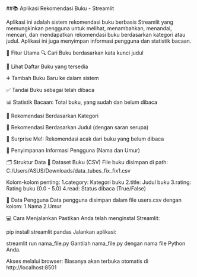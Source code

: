 ##📚 Aplikasi Rekomendasi Buku - Streamlit

Aplikasi ini adalah sistem rekomendasi buku berbasis Streamlit yang memungkinkan pengguna untuk melihat, menambahkan, menandai, mencari, dan mendapatkan rekomendasi buku berdasarkan kategori atau judul. Aplikasi ini juga menyimpan informasi pengguna dan statistik bacaan.

🚀 Fitur Utama
🔍 Cari Buku berdasarkan kata kunci judul

📖 Lihat Daftar Buku yang tersedia

➕ Tambah Buku Baru ke dalam sistem

✅ Tandai Buku sebagai telah dibaca

📊 Statistik Bacaan: Total buku, yang sudah dan belum dibaca

🎯 Rekomendasi Berdasarkan Kategori

🧠 Rekomendasi Berdasarkan Judul (dengan saran serupa)

🎁 Surprise Me!: Rekomendasi acak dari buku yang belum dibaca

👤 Penyimpanan Informasi Pengguna (Nama dan Umur)

🗂 Struktur Data
📘 Dataset Buku (CSV)
File buku disimpan di path:
C:/Users/ASUS/Downloads/data_tubes_fix_fix1.csv

Kolom-kolom penting:
1.category: Kategori buku
2.title: Judul buku
3.rating: Rating buku (0.0 - 5.0)
4.read: Status dibaca (True/False)

👥 Data Pengguna
Data pengguna disimpan dalam file users.csv dengan kolom:
1.Nama
2.Umur

💻 Cara Menjalankan
Pastikan Anda telah menginstal Streamlit:

pip install streamlit pandas
Jalankan aplikasi:

streamlit run nama_file.py
Gantilah nama_file.py dengan nama file Python Anda.

Akses melalui browser: Biasanya akan terbuka otomatis di http://localhost:8501
